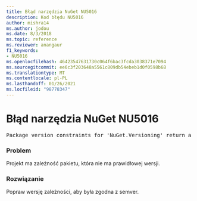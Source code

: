 ```yaml
---
title: Błąd narzędzia NuGet NU5016
description: Kod błędu NU5016
author: mishra14
ms.author: jodou
ms.date: 8/3/2018
ms.topic: reference
ms.reviewer: anangaur
f1_keywords:
- NU5016
ms.openlocfilehash: 46423547631730c064f6bac3fcda3038371e7094
ms.sourcegitcommit: ee6c3f203648a5561c809db54ebeb1d0f0598b68
ms.translationtype: MT
ms.contentlocale: pl-PL
ms.lasthandoff: 01/26/2021
ms.locfileid: "98778347"
---
```

# <a name="nuget-error-nu5016"></a>Błąd narzędzia NuGet NU5016
<pre>Package version constraints for 'NuGet.Versioning' return a version range that is empty.</pre>

### <a name="issue"></a>Problem

Projekt ma zależność pakietu, która nie ma prawidłowej wersji.


### <a name="solution"></a>Rozwiązanie

Popraw wersję zależności, aby była zgodna z semver.

